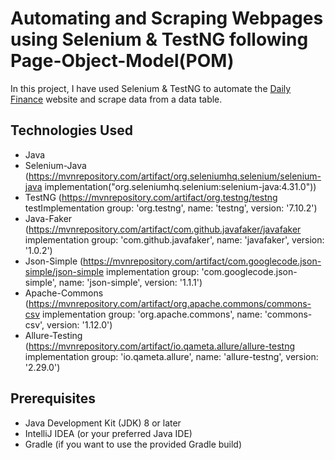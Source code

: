 # Automating and Scraping Webpages using Selenium & TestNG following Page-Object-Model(POM)
In this project, I have used Selenium & TestNG to automate the [Daily Finance](https://dailyfinance.roadtocareer.net/) website and scrape data from a data table. 

## Technologies Used

 * Java
 * Selenium-Java (https://mvnrepository.com/artifact/org.seleniumhq.selenium/selenium-java
   implementation("org.seleniumhq.selenium:selenium-java:4.31.0"))
 * TestNG (https://mvnrepository.com/artifact/org.testng/testng
    testImplementation group: 'org.testng', name: 'testng', version: '7.10.2')
 * Java-Faker (https://mvnrepository.com/artifact/com.github.javafaker/javafaker
    implementation group: 'com.github.javafaker', name: 'javafaker', version: '1.0.2')
 *  Json-Simple (https://mvnrepository.com/artifact/com.googlecode.json-simple/json-simple
    implementation group: 'com.googlecode.json-simple', name: 'json-simple', version: '1.1.1')
 *  Apache-Commons (https://mvnrepository.com/artifact/org.apache.commons/commons-csv
    implementation group: 'org.apache.commons', name: 'commons-csv', version: '1.12.0')
 *  Allure-Testing (https://mvnrepository.com/artifact/io.qameta.allure/allure-testng
    implementation group: 'io.qameta.allure', name: 'allure-testng', version: '2.29.0')
   

 ## Prerequisites
 
  * Java Development Kit (JDK) 8 or later
  * IntelliJ IDEA (or your preferred Java IDE)
  * Gradle (if you want to use the provided Gradle build)
 
